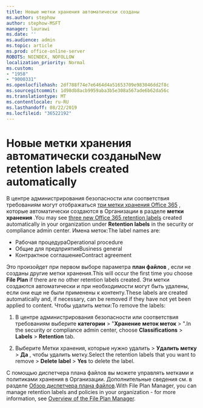 ```yaml
---
title: Новые метки хранения автоматически созданы
ms.author: stephow
author: stephow-MSFT
manager: laurawi
ms.date: ''
ms.audience: admin
ms.topic: article
ms.prod: office-online-server
ROBOTS: NOINDEX, NOFOLLOW
localization_priority: Normal
ms.custom:
- "1958"
- "9000331"
ms.openlocfilehash: 2df788f74e7e6464d4a51653709e983046dd2f8c
ms.sourcegitcommit: 1d98db8acb9959aba3b5e308a567ade6b62da56c
ms.translationtype: MT
ms.contentlocale: ru-RU
ms.lasthandoff: 08/22/2019
ms.locfileid: "36522192"
---
```

# <a name="new-retention-labels-created-automatically"></a><span data-ttu-id="0ab5f-102">Новые метки хранения автоматически созданы</span><span class="sxs-lookup"><span data-stu-id="0ab5f-102">New retention labels created automatically</span></span>

<span data-ttu-id="0ab5f-103">В центре администрирования безопасности или соответствия требованиям могут отображаться [три метки хранения Office 365](https://docs.microsoft.com/office365/securitycompliance/file-plan-manager#default-retention-labels-and-label-policy) , которые автоматически создаются в Организации в разделе **метки хранения** .</span><span class="sxs-lookup"><span data-stu-id="0ab5f-103">You may see [three new Office 365 retention labels](https://docs.microsoft.com/office365/securitycompliance/file-plan-manager#default-retention-labels-and-label-policy) created automatically in your organization under **Retention labels** in the security or compliance admin center.</span></span> <span data-ttu-id="0ab5f-104">Имена меток:</span><span class="sxs-lookup"><span data-stu-id="0ab5f-104">The label names are:</span></span>

- <span data-ttu-id="0ab5f-105">Рабочая процедура</span><span class="sxs-lookup"><span data-stu-id="0ab5f-105">Operational procedure</span></span>
- <span data-ttu-id="0ab5f-106">Общие для предприятия</span><span class="sxs-lookup"><span data-stu-id="0ab5f-106">Business general</span></span>
- <span data-ttu-id="0ab5f-107">Контрактное соглашение</span><span class="sxs-lookup"><span data-stu-id="0ab5f-107">Contract agreement</span></span>

<span data-ttu-id="0ab5f-108">Это произойдет при первом выборе параметра **план файлов** , если не созданы другие метки хранения.</span><span class="sxs-lookup"><span data-stu-id="0ab5f-108">This will occur the first time you choose **File Plan** if there are no other retention labels created.</span></span> <span data-ttu-id="0ab5f-109">Эти метки создаются автоматически и при необходимости могут быть удалены, если они еще не были применены к контенту.</span><span class="sxs-lookup"><span data-stu-id="0ab5f-109">These labels are created automatically and, if necessary, can be removed if they have not yet been applied to content.</span></span> <span data-ttu-id="0ab5f-110">Чтобы удалить метки:</span><span class="sxs-lookup"><span data-stu-id="0ab5f-110">To remove the labels:</span></span>

1. <span data-ttu-id="0ab5f-111">В центре администрирования безопасности или соответствия требованиям выберите **категории** > "**Хранение** **меток меток** > ".</span><span class="sxs-lookup"><span data-stu-id="0ab5f-111">In the security or compliance admin center, choose **Classifications** > **Labels** > **Retention** tab.</span></span>

1. <span data-ttu-id="0ab5f-112">Выберите Метки хранения, которые нужно удалить > **Удалить метку** > **Да** , чтобы удалить метку.</span><span class="sxs-lookup"><span data-stu-id="0ab5f-112">Select the retention labels that you want to remove > **Delete label** > **Yes** to delete the label.</span></span>

<span data-ttu-id="0ab5f-113">С помощью диспетчера плана файлов вы можете управлять метками и политиками хранения в Организации. Дополнительные сведения см. в разделе [Обзор диспетчера плана файлов](https://docs.microsoft.com/office365/securitycompliance/file-plan-manager).</span><span class="sxs-lookup"><span data-stu-id="0ab5f-113">With File Plan Manager, you can manage retention labels and policies in your organization - for more information, see [Overview of the File Plan Manager](https://docs.microsoft.com/office365/securitycompliance/file-plan-manager).</span></span>